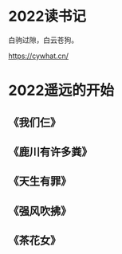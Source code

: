 # 2022读书记


<!--more-->



白驹过隙，白云苍狗。

https://cywhat.cn/

# 2022遥远的开始

## 《我们仨》

## 《鹿川有许多粪》

## 《天生有罪》

## 《强风吹拂》

## 《茶花女》
